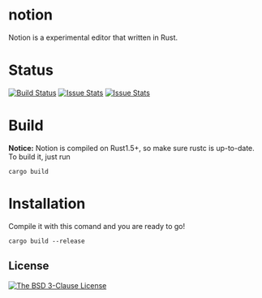 notion
======
Notion is a experimental editor that written in Rust.

Status
======
[![Build Status](https://travis-ci.org/LeagueofWizard/notion.svg)](https://travis-ci.org/LeagueofWizard/notion)
[![Issue Stats](http://www.issuestats.com/github/LeagueofWizard/notion/badge/pr?style=flat)](http://www.issuestats.com/github/LeagueofWizard/notion)
[![Issue Stats](http://www.issuestats.com/github/LeagueofWizard/notion/badge/issue?style=flat)](http://www.issuestats.com/github/LeagueofWizard/notion)

Build
=====
**Notice:** Notion is compiled on Rust1.5+, so make sure rustc is up-to-date.
To build it, just run
```
cargo build
```

Installation
============
Compile it with this comand and you are ready to go!
```
cargo build --release
```

License
-------
[![The BSD 3-Clause License](https://img.shields.io/badge/license-BSD%203--Clause-blue.svg?style=flat-square)](https://opensource.org/licenses/BSD-3-Clause)


